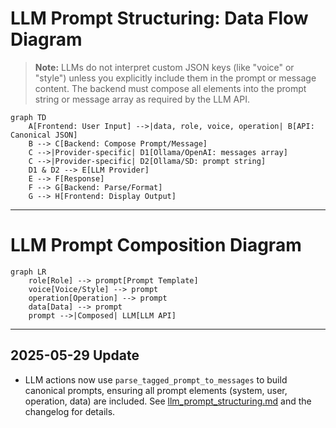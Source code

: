 # LLM Prompt Structuring: Data Flow Diagram

> **Note:** LLMs do not interpret custom JSON keys (like "voice" or "style") unless you explicitly include them in the prompt or message content. The backend must compose all elements into the prompt string or message array as required by the LLM API.

```mermaid
graph TD
    A[Frontend: User Input] -->|data, role, voice, operation| B[API: Canonical JSON]
    B --> C[Backend: Compose Prompt/Message]
    C -->|Provider-specific| D1[Ollama/OpenAI: messages array]
    C -->|Provider-specific| D2[Ollama/SD: prompt string]
    D1 & D2 --> E[LLM Provider]
    E --> F[Response]
    F --> G[Backend: Parse/Format]
    G --> H[Frontend: Display Output]
```

---

# LLM Prompt Composition Diagram

```mermaid
graph LR
    role[Role] --> prompt[Prompt Template]
    voice[Voice/Style] --> prompt
    operation[Operation] --> prompt
    data[Data] --> prompt
    prompt -->|Composed| LLM[LLM API]
```

---

## 2025-05-29 Update
- LLM actions now use `parse_tagged_prompt_to_messages` to build canonical prompts, ensuring all prompt elements (system, user, operation, data) are included. See [llm_prompt_structuring.md](./llm_prompt_structuring.md) and the changelog for details. 